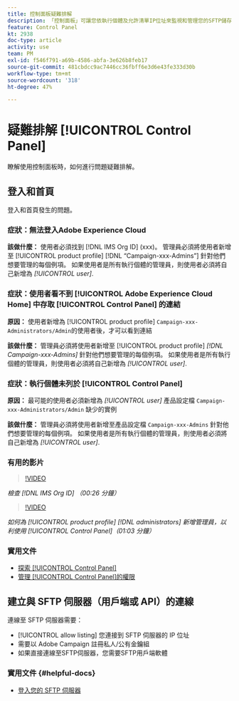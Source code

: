 ```yaml
---
title: 控制面板疑難排解
description: 「控制面板」可讓您依執行個體及允許清單IP位址來監視和管理您的SFTP儲存。
feature: Control Panel
kt: 2938
doc-type: article
activity: use
team: PM
exl-id: f546f791-a69b-4586-abfa-3e626b8feb17
source-git-commit: 481cbdcc9ac7446cc36fbff6e3d6e43fe333d30b
workflow-type: tm+mt
source-wordcount: '318'
ht-degree: 47%

---
```


# 疑難排解 [!UICONTROL Control Panel]

瞭解使用控制面板時，如何進行問題疑難排解。

## 登入和首頁

登入和首頁發生的問題。

### 症狀：無法登入Adobe Experience Cloud

**該做什麼：**
使用者必須找到 [!DNL IMS Org ID] (xxx)。 管理員必須將使用者新增至 [!UICONTROL product profile] [!DNL “Campaign-xxx-Admins”] 針對他們想要管理的每個例項。 如果使用者是所有執行個體的管理員，則使用者必須將自己新增為 *[!UICONTROL user]*.

### 症狀：使用者看不到 [!UICONTROL Adobe Experience Cloud Home] 中存取 [!UICONTROL Control Panel] 的連結

**原因：**
使用者新增為 [!UICONTROL product profile] `Campaign-xxx-Administrators/Admin`的使用者後，才可以看到連結

**該做什麼：**
管理員必須將使用者新增至 [!UICONTROL product profile] *[!DNL Campaign-xxx-Admins]* 針對他們想要管理的每個例項。 如果使用者是所有執行個體的管理員，則使用者必須將自己新增為 *[!UICONTROL user]*.

### 症狀：執行個體未列於 [!UICONTROL Control Panel]

**原因：**
最可能的使用者必須新增為 *[!UICONTROL user]* 產品設定檔 `Campaign-xxx-Administrators/Admin` 缺少的實例

**該做什麼：**
管理員必須將使用者新增至產品設定檔 `Campaign-xxx-Admins` 針對他們想要管理的每個例項。 如果使用者是所有執行個體的管理員，則使用者必須將自己新增為 *[!UICONTROL user]*.

### 有用的影片

>[!VIDEO](https://video.tv.adobe.com/v/27183?quality=12)

*檢查 [!DNL IMS Org ID] （00:26 分鐘）*

>[!VIDEO](https://video.tv.adobe.com/v/27147?quality=12)

*如何為 [!UICONTROL product profile] [!DNL administrators] 新增管理員，以利使用 [!UICONTROL Control Panel]（01:03 分鐘）*

### 實用文件

* [探索 [!UICONTROL Control Panel]](https://experienceleague.adobe.com/docs/control-panel/using/control-panel-home.html?lang=zh-Hant)
* [管理 [!UICONTROL Control Panel]的權限](https://experienceleague.adobe.com/docs/control-panel/using/control-panel-home.html?lang=en)

## 建立與 SFTP 伺服器（用戶端或 API）的連線

連線至 SFTP 伺服器需要：

* [!UICONTROL allow listing] 您連接到 SFTP 伺服器的 IP 位址
* 需要以 Adobe Campaign 註冊私人/公有金鑰組
* 如果直接連線至SFTP伺服器，您需要SFTP用戶端軟體

### 實用文件 {#helpful-docs}

* [登入您的 SFTP 伺服器](https://experienceleague.adobe.com/docs/control-panel/using/control-panel-home.html?lang=en)
